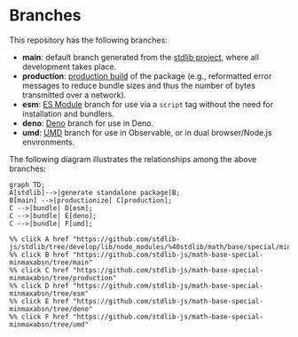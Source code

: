 <!--

@license Apache-2.0

Copyright (c) 2022 The Stdlib Authors.

Licensed under the Apache License, Version 2.0 (the "License");
you may not use this file except in compliance with the License.
You may obtain a copy of the License at

    http://www.apache.org/licenses/LICENSE-2.0

Unless required by applicable law or agreed to in writing, software
distributed under the License is distributed on an "AS IS" BASIS,
WITHOUT WARRANTIES OR CONDITIONS OF ANY KIND, either express or implied.
See the License for the specific language governing permissions and
limitations under the License.

-->

# Branches

This repository has the following branches:

-   **main**: default branch generated from the [stdlib project][stdlib-url], where all development takes place.
-   **production**: [production build][production-url] of the package (e.g., reformatted error messages to reduce bundle sizes and thus the number of bytes transmitted over a network).
-   **esm**: [ES Module][esm-url] branch for use via a `script` tag without the need for installation and bundlers.
-   **deno**: [Deno][deno-url] branch for use in Deno.
-   **umd**: [UMD][umd-url] branch for use in Observable, or in dual browser/Node.js environments.

The following diagram illustrates the relationships among the above branches:

```mermaid
graph TD;
A[stdlib]-->|generate standalone package|B;
B[main] -->|productionize| C[production];
C -->|bundle| D[esm];
C -->|bundle| E[deno];
C -->|bundle| F[umd];

%% click A href "https://github.com/stdlib-js/stdlib/tree/develop/lib/node_modules/%40stdlib/math/base/special/minmaxabsn"
%% click B href "https://github.com/stdlib-js/math-base-special-minmaxabsn/tree/main"
%% click C href "https://github.com/stdlib-js/math-base-special-minmaxabsn/tree/production"
%% click D href "https://github.com/stdlib-js/math-base-special-minmaxabsn/tree/esm"
%% click E href "https://github.com/stdlib-js/math-base-special-minmaxabsn/tree/deno"
%% click F href "https://github.com/stdlib-js/math-base-special-minmaxabsn/tree/umd"
```

[stdlib-url]: https://github.com/stdlib-js/stdlib/tree/develop/lib/node_modules/%40stdlib/math/base/special/minmaxabsn
[production-url]: https://github.com/stdlib-js/math-base-special-minmaxabsn/tree/production
[deno-url]: https://github.com/stdlib-js/math-base-special-minmaxabsn/tree/deno
[umd-url]: https://github.com/stdlib-js/math-base-special-minmaxabsn/tree/umd
[esm-url]: https://github.com/stdlib-js/math-base-special-minmaxabsn/tree/esm